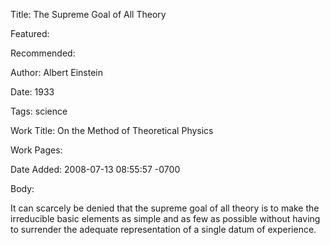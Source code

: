 Title: The Supreme Goal of All Theory

Featured: 

Recommended: 

Author: Albert Einstein

Date: 1933

Tags: science

Work Title: On the Method of Theoretical Physics

Work Pages:  

Date Added: 2008-07-13 08:55:57 -0700

Body:

It can scarcely be denied that the supreme goal of all theory is to make the irreducible basic elements as simple and as few as possible without having to surrender the adequate representation of a single datum of experience.


